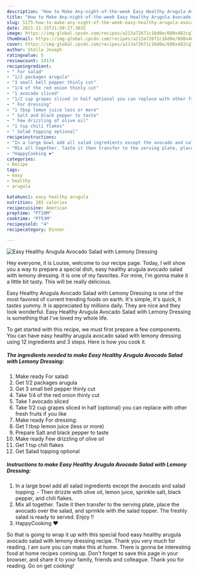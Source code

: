 ```yaml
---
description: "How to Make Any-night-of-the-week Easy Healthy Arugula Avocado Salad with Lemony Dressing"
title: "How to Make Any-night-of-the-week Easy Healthy Arugula Avocado Salad with Lemony Dressing"
slug: 5175-how-to-make-any-night-of-the-week-easy-healthy-arugula-avocado-salad-with-lemony-dressing
date: 2021-11-15T21:59:27.303Z
image: https://img-global.cpcdn.com/recipes/a213a72671c16d0e/680x482cq70/easy-healthy-arugula-avocado-salad-with-lemony-dressing-recipe-main-photo.jpg
thumbnail: https://img-global.cpcdn.com/recipes/a213a72671c16d0e/680x482cq70/easy-healthy-arugula-avocado-salad-with-lemony-dressing-recipe-main-photo.jpg
cover: https://img-global.cpcdn.com/recipes/a213a72671c16d0e/680x482cq70/easy-healthy-arugula-avocado-salad-with-lemony-dressing-recipe-main-photo.jpg
author: Stella Joseph
ratingvalue: 5
reviewcount: 14174
recipeingredient:
- " For salad"
- "1/2 packages arugula"
- "3 small bell pepper thinly cut"
- "1/4 of the red onion thinly cut"
- "1 avocado sliced"
- "1/2 cup grapes sliced in half optional you can replace with other fresh fruits if you like"
- " For dressing"
- "1 tbsp lemon juice less or more"
- " Salt and black pepper to taste"
- " Few drizzling of olive oil"
- "1 tsp chili flakes"
- " Salad topping optional"
recipeinstructions:
- "In a large bowl add all salad ingredients except the avocado and salad topping.  Then drizzle with olive oil, lemon juice, sprinkle salt, black pepper, and chili flakes."
- "Mix all together. Taste it then transfer to the serving plate, place the avocado over the salad, and sprinkle with the salad topper. The freshly salad is ready to served. Enjoy !!"
- "HappyCooking ❤️"
categories:
- Recipe
tags:
- easy
- healthy
- arugula

katakunci: easy healthy arugula 
nutrition: 283 calories
recipecuisine: American
preptime: "PT10M"
cooktime: "PT53M"
recipeyield: "4"
recipecategory: Dinner

---
```



![Easy Healthy Arugula Avocado Salad with Lemony Dressing](https://img-global.cpcdn.com/recipes/a213a72671c16d0e/680x482cq70/easy-healthy-arugula-avocado-salad-with-lemony-dressing-recipe-main-photo.jpg)

Hey everyone, it is Louise, welcome to our recipe page. Today, I will show you a way to prepare a special dish, easy healthy arugula avocado salad with lemony dressing. It is one of my favorites. For mine, I'm gonna make it a little bit tasty. This will be really delicious.



Easy Healthy Arugula Avocado Salad with Lemony Dressing is one of the most favored of current trending foods on earth. It's simple, it's quick, it tastes yummy. It is appreciated by millions daily. They are nice and they look wonderful. Easy Healthy Arugula Avocado Salad with Lemony Dressing is something that I've loved my whole life.


To get started with this recipe, we must first prepare a few components. You can have easy healthy arugula avocado salad with lemony dressing using 12 ingredients and 3 steps. Here is how you cook it.

<!--inarticleads1-->

##### The ingredients needed to make Easy Healthy Arugula Avocado Salad with Lemony Dressing:

1. Make ready  For salad:
1. Get 1/2 packages arugula
1. Get 3 small bell pepper thinly cut
1. Take 1/4 of the red onion thinly cut
1. Take 1 avocado sliced
1. Take 1/2 cup grapes sliced in half (optional) you can replace with other fresh fruits if you like
1. Make ready  For dressing:
1. Get 1 tbsp lemon juice (less or more)
1. Prepare  Salt and black pepper to taste
1. Make ready  Few drizzling of olive oil
1. Get 1 tsp chili flakes
1. Get  Salad topping optional




<!--inarticleads2-->

##### Instructions to make Easy Healthy Arugula Avocado Salad with Lemony Dressing:

1. In a large bowl add all salad ingredients except the avocado and salad topping.  - Then drizzle with olive oil, lemon juice, sprinkle salt, black pepper, and chili flakes.
1. Mix all together. Taste it then transfer to the serving plate, place the avocado over the salad, and sprinkle with the salad topper. The freshly salad is ready to served. Enjoy !!
1. HappyCooking ❤️




So that is going to wrap it up with this special food easy healthy arugula avocado salad with lemony dressing recipe. Thank you very much for reading. I am sure you can make this at home. There is gonna be interesting food at home recipes coming up. Don't forget to save this page in your browser, and share it to your family, friends and colleague. Thank you for reading. Go on get cooking!
